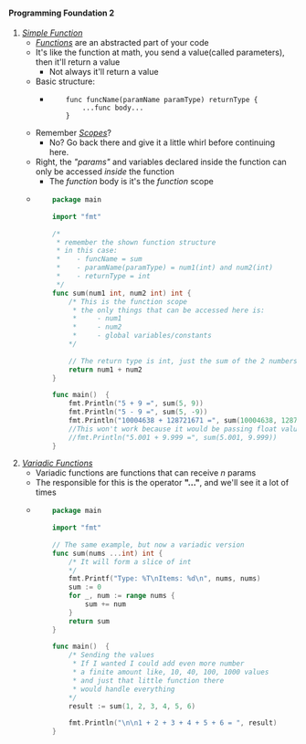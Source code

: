 #### Programming Foundation 2
1. [_Simple Function_](https://golang.org/doc/effective_go.html#functions)
    - [_Functions_](https://golang.org/ref/spec#Function_types) are an abstracted part of your code
    - It's like the function at math, you send a value(called parameters), then it'll return a value
        - Not always it'll return a value
    - Basic structure:
        -   ```
                func funcName(paramName paramType) returnType {
                    ...func body...
                }
            ```
    - Remember [_Scopes_](https://github.com/rafaelbreno/go4noobs/tree/master/01_variables_and_types)? 
        - No? Go back there and give it a little whirl before continuing here.
    - Right, the _"params"_ and variables declared inside the function can only be accessed _inside_ the function
        - The _function_ body is it's the _function_ scope
    -   ```go
            package main
            
            import "fmt"
            
            /*
             * remember the shown function structure
             * in this case:
             *    - funcName = sum
             *    - paramName(paramType) = num1(int) and num2(int)
             *    - returnType = int
             */
            func sum(num1 int, num2 int) int {
            	/* This is the function scope
            	 * the only things that can be accessed here is:
            	 *     - num1
            	 *     - num2
            	 *     - global variables/constants
            	*/
            
            	// The return type is int, just the sum of the 2 numbers
            	return num1 + num2
            }
            
            func main()  {
            	fmt.Println("5 + 9 =", sum(5, 9))
            	fmt.Println("5 - 9 =", sum(5, -9))
            	fmt.Println("10004638 + 128721671 =", sum(10004638, 128721671))
            	//This won't work because it would be passing float values, not integer
            	//fmt.Println("5.001 + 9.999 =", sum(5.001, 9.999))
            }
        ```
02. [_Variadic Functions_](https://golang.org/ref/spec#Function_types)
    - Variadic functions are functions that can receive _n_ params
    - The responsible for this is the operator __"..."__, and we'll see it a lot of times
    -   ```go
            package main
            
            import "fmt"
            
            // The same example, but now a variadic version
            func sum(nums ...int) int {
            	/* It will form a slice of int
            	*/
            	fmt.Printf("Type: %T\nItems: %d\n", nums, nums)
            	sum := 0
            	for _, num := range nums {
            		sum += num
            	}
            	return sum
            }
            
            func main()  {
            	/* Sending the values
            	 * If I wanted I could add even more number
            	 * a finite amount like, 10, 40, 100, 1000 values
            	 * and just that little function there
            	 * would handle everything
            	*/
            	result := sum(1, 2, 3, 4, 5, 6)
            
            	fmt.Println("\n\n1 + 2 + 3 + 4 + 5 + 6 = ", result)
            }
        ```